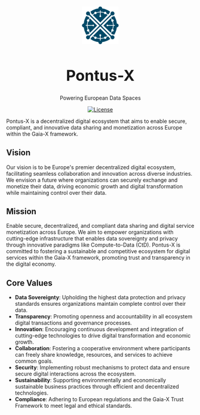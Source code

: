 <p align="center">
  <a href="https://github.com/deltaDAO/microservice-pontusx-monitor/tree/main">
      <picture>
        <source media="(prefers-color-scheme: dark)" srcset="assets/pontusx_logo_blue.svg">
        <img alt="Pontus-X Monitor logo" src="assets/pontusx_logo_blue.svg" width="auto" height="100">
      </picture>
  </a>
</p>

<h1 style="font-size: 40px;" align="center">Pontus-X</h1>
<p align="center">
   Powering European Data Spaces
</p>

<p align="center">
  <a href="https://github.com/Pontus-X/.github/blob/main/LICENSE">
    <img src="https://img.shields.io/badge/license-Apache--2.0-blue.svg?style=for-the-badge" alt="License">
  </a>
</p>

Pontus-X is a decentralized digital ecosystem that aims to enable secure, compliant, and innovative data sharing and monetization across Europe within the Gaia-X framework.

## Vision
Our vision is to be Europe's premier decentralized digital ecosystem, facilitating seamless collaboration and innovation across diverse industries. We envision a future where organizations can securely exchange and monetize their data, driving economic growth and digital transformation while maintaining control over their data.

## Mission
Enable secure, decentralized, and compliant data sharing and digital service monetization across Europe. We aim to empower organizations with cutting-edge infrastructure that enables data sovereignty and privacy through innovative paradigms like Compute-to-Data (CtD). Pontus-X is committed to fostering a sustainable and competitive ecosystem for digital services within the Gaia-X framework, promoting trust and transparency in the digital economy.

## Core Values
- **Data Sovereignty**: Upholding the highest data protection and privacy standards ensures organizations maintain complete control over their data.
- **Transparency**: Promoting openness and accountability in all ecosystem digital transactions and governance processes.
- **Innovation**: Encouraging continuous development and integration of cutting-edge technologies to drive digital transformation and economic growth.
- **Collaboration**: Fostering a cooperative environment where participants can freely share knowledge, resources, and services to achieve common goals.
- **Security**: Implementing robust mechanisms to protect data and ensure secure digital interactions across the ecosystem.
- **Sustainability**: Supporting environmentally and economically sustainable business practices through efficient and decentralized technologies.
- **Compliance**: Adhering to European regulations and the Gaia-X Trust Framework to meet legal and ethical standards.
